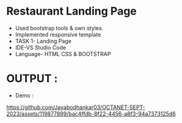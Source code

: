 # Restaurant Landing Page

- Used bootstrap tools & own styles.
- Implemented responsive template
- TASK 1- Landing Page
- IDE-VS Studio Code
- Language- HTML CSS & BOOTSTRAP

# OUTPUT :

- Demo :


https://github.com/Jayabodhankar03/OCTANET-SEPT-2023/assets/119877899/bac4ffdb-8f22-4456-a8f3-94a7373125d6




